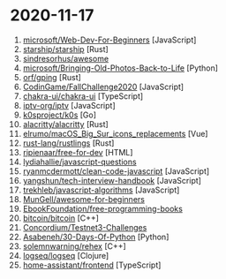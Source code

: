 # 2020-11-17

1. [microsoft/Web-Dev-For-Beginners](https://github.com/microsoft/Web-Dev-For-Beginners "24 Lessons, 12 Weeks, Get Started as a Web Developer") [JavaScript]
2. [starship/starship](https://github.com/starship/starship "☄🌌️ The minimal, blazing-fast, and infinitely customizable prompt for any shell!") [Rust]
3. [sindresorhus/awesome](https://github.com/sindresorhus/awesome "😎 Awesome lists about all kinds of interesting topics") 
4. [microsoft/Bringing-Old-Photos-Back-to-Life](https://github.com/microsoft/Bringing-Old-Photos-Back-to-Life "Bringing Old Photo Back to Life (CVPR 2020 oral)") [Python]
5. [orf/gping](https://github.com/orf/gping "Ping, but with a graph") [Rust]
6. [CodinGame/FallChallenge2020](https://github.com/CodinGame/FallChallenge2020 "Source code for CodinGame's Fall Challenge 2020 event.") [JavaScript]
7. [chakra-ui/chakra-ui](https://github.com/chakra-ui/chakra-ui "⚡️ Simple, Modular & Accessible UI Components for your React Applications") [TypeScript]
8. [iptv-org/iptv](https://github.com/iptv-org/iptv "Collection of 5000+ publicly available IPTV channels from all over the world") [JavaScript]
9. [k0sproject/k0s](https://github.com/k0sproject/k0s "k0s - Zero Friction Kubernetes") [Go]
10. [alacritty/alacritty](https://github.com/alacritty/alacritty "A cross-platform, GPU-accelerated terminal emulator") [Rust]
11. [elrumo/macOS_Big_Sur_icons_replacements](https://github.com/elrumo/macOS_Big_Sur_icons_replacements "Replacement icons for popular apps in the style of macOS Big Sur") [Vue]
12. [rust-lang/rustlings](https://github.com/rust-lang/rustlings "🦀 Small exercises to get you used to reading and writing Rust code!") [Rust]
13. [ripienaar/free-for-dev](https://github.com/ripienaar/free-for-dev "A list of SaaS, PaaS and IaaS offerings that have free tiers of interest to devops and infradev") [HTML]
14. [lydiahallie/javascript-questions](https://github.com/lydiahallie/javascript-questions "A long list of (advanced) JavaScript questions, and their explanations ✨") 
15. [ryanmcdermott/clean-code-javascript](https://github.com/ryanmcdermott/clean-code-javascript "🛁 Clean Code concepts adapted for JavaScript") [JavaScript]
16. [yangshun/tech-interview-handbook](https://github.com/yangshun/tech-interview-handbook "💯 Materials to help you rock your next coding interview") [JavaScript]
17. [trekhleb/javascript-algorithms](https://github.com/trekhleb/javascript-algorithms "📝 Algorithms and data structures implemented in JavaScript with explanations and links to further readings") [JavaScript]
18. [MunGell/awesome-for-beginners](https://github.com/MunGell/awesome-for-beginners "A list of awesome beginners-friendly projects.") 
19. [EbookFoundation/free-programming-books](https://github.com/EbookFoundation/free-programming-books "📚 Freely available programming books") 
20. [bitcoin/bitcoin](https://github.com/bitcoin/bitcoin "Bitcoin Core integration/staging tree") [C++]
21. [Concordium/Testnet3-Challenges](https://github.com/Concordium/Testnet3-Challenges "This repo is dedicated to Concordium Incentivized Testnet3.") 
22. [Asabeneh/30-Days-Of-Python](https://github.com/Asabeneh/30-Days-Of-Python "30 days of Python programming challenge is a step by step guide to learn Python programming language in 30 days.") [Python]
23. [solemnwarning/rehex](https://github.com/solemnwarning/rehex "Reverse Engineers' Hex Editor") [C++]
24. [logseq/logseq](https://github.com/logseq/logseq "A privacy-first, open-source platform for knowledge sharing and management.") [Clojure]
25. [home-assistant/frontend](https://github.com/home-assistant/frontend "🍭 Frontend for Home Assistant") [TypeScript]
